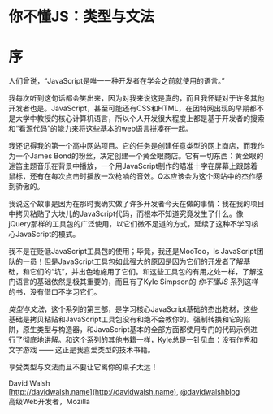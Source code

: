 # 你不懂JS：类型与文法
# 序

人们曾说，“JavaScript是唯一一种开发者在学会之前就使用的语言。”

我每次听到这句话都会笑出来，因为对我来说这是真的，而且我怀疑对于许多其他开发者也是。JavaScript，甚至可能还有CSS和HTML，在因特网出现的早期都不是大学中教授的核心计算机语言，所以个人开发很大程度上都是基于开发者的搜索和“看源代码”的能力来将这些基本的web语言拼凑在一起。

我还记得我的第一个高中网站项目。它的任务是创建任意类型的网上商店，而我作为一个James Bond的粉丝，决定创建一个黄金眼商店。它有一切东西：黄金眼的迷笛主题音乐在背景中播放，一个用JavaScript制作的瞄准十字在屏幕上跟踪着鼠标，还有在每次点击时播放一次枪响的音效。Q本应该会为这个网站中的杰作感到骄傲的。

我说这个故事是因为在那时我确实做了许多开发者今天在做的事情：我在我的项目中拷贝粘贴了大块儿的JavaScript代码，而根本不知道究竟发生了什么。像jQuery那样的工具包的广泛使用，以它们微不足道的方式，延续了这种不学习核心JavaScript的模式。

我不是在贬低JavaScript工具包的使用；毕竟，我还是MooToo，ls JavaScript团队的一员！但是JavaScript工具包如此强大的原因是因为它们的开发者了解基础，和它们的“坑”，并出色地施用了它们。和这些工具包的有用之处一样，了解这门语言的基础依然是极其重要的，而且有了Kyle Simpson的 *你不懂JS* 系列这样的书，没有借口不学习它们。

*类型与文法*，这个系列的第三部，是学习核心JavaScript基础的杰出教材，这些基础是拷贝粘贴和JavaScript工具包没有和绝不会教你的。强制转换和它的陷阱，原生类型与构造器，和JavaScript基本的全部方面都使用专门的代码示例进行了彻底地讲解。和这个系列的其他书籍一样，Kyle总是一针见血：没有作秀和文字游戏 —— 这正是我喜爱类型的技术书籍。

享受类型与文法而且不要让它离你的桌子太远！

David Walsh<br>
[http://davidwalsh.name](http://davidwalsh.name), [@davidwalshblog](http://twitter.com/davidwalshblog)<br>
高级Web开发者，Mozilla

